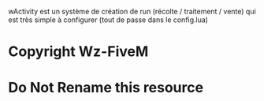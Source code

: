 wActivity est un système de création de run (récolte / traitement / vente) qui est très simple à configurer (tout de passe dans le config.lua)

# Copyright Wz-FiveM
# Do Not Rename this resource
